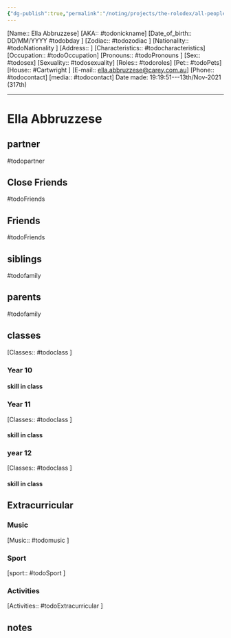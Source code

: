 ```yaml
---
{"dg-publish":true,"permalink":"/noting/projects/the-rolodex/all-people/students/ella-abbruzzese/","dgHomeLink":true,"dgPassFrontmatter":false}
---
```


[Name:: Ella Abbruzzese]
[AKA:: #todonickname]
[Date_of_birth:: DD/MM/YYYY #todobday ]
[Zodiac:: #todozodiac ]
[Nationality:: #todoNationality ]
[Address:: ]
[Characteristics::  #todocharacteristics]
[Occupation:: #todoOccupation]
[Pronouns:: #todoPronouns ]
[Sex:: #todosex]
[Sexuality:: #todosexuality]
[Roles:: #todoroles]
[Pet:: #todoPets]
[House:: #Cartwright ]
[E-mail:: <ella.abbruzzese@carey.com.au>]
[Phone:: #todocontact]
[media:: #todocontact]
Date made: 19:19:51---13th/Nov-2021 (317th)

---
# Ella Abbruzzese
## partner
#todopartner
## Close Friends
#todoFriends
## Friends
#todoFriends
## siblings
#todofamily
## parents
#todofamily
## classes
[Classes:: #todoclass ]
### Year 10
#### skill in class
### Year 11
[Classes:: #todoclass ]
#### skill in class
### year 12
[Classes:: #todoclass ]
#### skill in class
## Extracurricular
### Music
[Music:: #todomusic ]
### Sport
[sport:: #todoSport ]
### Activities
[Activities:: #todoExtracurricular ]
## notes
